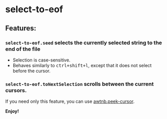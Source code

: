 # select-to-eof

## Features:

### `select-to-eof.seed` selects the currently selected string to the end of the file

+ Selection is case-sensitive.
+ Behaves similarly to <kbd>ctrl+shift+l</kbd>, except that it does not select before the cursor.

### `select-to-eof.toNextSelection` scrolls between the current cursors.

If you need only this feature, you can use [awtnb.peek-cursor](https://marketplace.visualstudio.com/items?itemName=awtnb.peek-cursor).

**Enjoy!**
